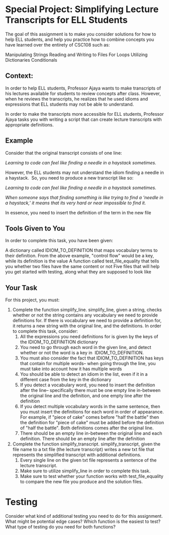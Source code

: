 # Special Project: Simplifying Lecture Transcripts for ELL Students

The goal of this assignment is to make you consider solutions for how to help ELL students, and help you practice how to combine concepts you have learned over the entirety of CSC108 such as:

Manipulating Strings
Reading and Writing to Files
For Loops
Utilizing Dictionaries
Conditionals

## Context:

In order to help ELL students, Professor Ajaya wants to make transcripts of his lectures available for students to review concepts after class. However, when he reviews the transcripts, he realizes that he used idioms and expressions that ELL students may not be able to understand.

In order to make the transcripts more accessible for ELL students, Professor Ajaya tasks you with writing a script that can create lecture transcripts with appropriate definitions.

## Example

Consider that the original transcript consists of one line:

*Learning to code can feel like finding a needle in a haystack sometimes.*

However, the ELL students may not understand the idiom finding a needle in a haystack.  So, you need to produce a new transcript like so:

*Learning to code can feel like finding a needle in a haystack sometimes.*

*When someone says that finding something is like trying to find a 'needle in a haystack,' it means that its very hard or near impossible to find it.*

In essence, you need to insert the definition of the term in the new file

## Tools Given to You

In order to complete this task, you have been given:

A dictionary called IDIOM_TO_DEFINITION that maps vocabulary terms to their definition. From the above example, "control flow" would be a key, while its definition is the value
A function called test_file_equality that tells you whether two files have the same content or not
Five files that will help you get started with testing, along what they are supposed to look like

## Your Task

For this project, you must:

1. Complete the function simplify_line. simplify_line, given a string, checks whether or not the string contains any vocabulary we need to provide definitions for. If there is vocabulary we need to provide a definition for, it returns a new string with the original line, and the definitions. In order to complete this task, consider:
   1. All the expressions you need definitions for is given by the keys of the IDIOM_TO_DEFINITION dictionary
   2. You need to go through each word in the given line, and detect whether or not the word is a key in  IDIOM_TO_DEFINITION.
   3. You must also consider the fact that IDIOM_TO_DEFINITION has keys that contain for multiple words– when going through the line, you must take into account how it has multiple words
   4. You should be able to detect an idiom in the list, even if it in a different case from the key in the dictionary
   5. If you detect a vocabulary word, you need to insert the definition after the line– specifically there must be one empty line in-between the original line and the definition, and one empty line after the definition
   6. If you detect multiple vocabulary words in the same sentence, then you must insert the definitions for each word in order of appearance. For example, if "piece of cake" comes before "half the battle" then the definition for "piece of cake" must be added before the definition of "half the battle". Both definitions comes after the original line.
   7. There should be an empty line in-between the original line and each definition. There should be an empty line after the definition
2. Complete the function simplify_transcript. simplify_transcript, given the file name to a txt file (the lecture transcript) writes a new txt file that represents the simplified transcript with additional definitions.
   1. Every single line on the given txt file represents a sentence of the lecture transcript.
   2. Make sure to utilize simplify_line in order to complete this task.
   3. Make sure to test whether your function works with test_file_equality to compare the new file you produce and the solution files.

# Testing

Consider what kind of additional testing you need to do for this assignment. What might be potential edge cases? Which function is the easiest to test? What type of testing do you need for both functions?
